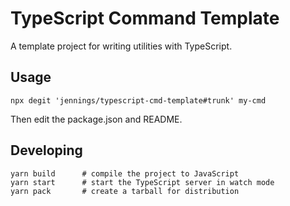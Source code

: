 TypeScript Command Template
===========================

A template project for writing utilities with TypeScript.

## Usage

```
npx degit 'jennings/typescript-cmd-template#trunk' my-cmd
```

Then edit the package.json and README.

## Developing

```
yarn build      # compile the project to JavaScript
yarn start      # start the TypeScript server in watch mode
yarn pack       # create a tarball for distribution
```
